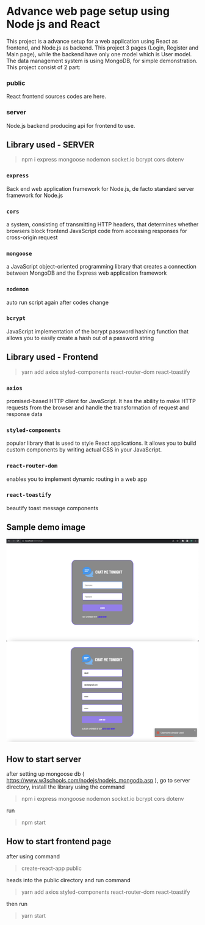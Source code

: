 # Advance web page setup using Node js and React

This project is a advance setup for a web application using React as frontend, and Node.js as backend. This project 3 pages (Login, Register and Main page), while the backend have only one model which is User model. The data management system is using MongoDB, for simple demonstration. This project consist of 2 part:

### public
React frontend sources codes are here.

### server
Node.js backend producing api for frontend to use.


## Library used - SERVER
> npm i express mongoose nodemon socket.io bcrypt cors dotenv
### `express`
Back end web application framework for Node.js, de facto standard server framework for Node.js

### `cors`
a system, consisting of transmitting HTTP headers, that determines whether browsers block frontend JavaScript code from accessing responses for cross-origin request

### `mongoose`
a JavaScript object-oriented programming library that creates a connection between MongoDB and the Express web application framework

### `nodemon`
auto run script again after codes change

### `bcrypt`
JavaScript implementation of the bcrypt password hashing function that allows you to easily create a hash out of a password string


## Library used - Frontend
> yarn add axios styled-components react-router-dom react-toastify

### `axios`
promised-based HTTP client for JavaScript. It has the ability to make HTTP requests from the browser and handle the transformation of request and response data

### `styled-components`
popular library that is used to style React applications. It allows you to build custom components by writing actual CSS in your JavaScript.

### `react-router-dom`
enables you to implement dynamic routing in a web app

### `react-toastify`
beautify toast message components

## Sample demo image
![demo_image1](image1.png?raw=true "Demo Image 1")
![demo_image2](image2.png?raw=true "Demo Image 2")

## How to start server
after setting up mongoose db ( https://www.w3schools.com/nodejs/nodejs_mongodb.asp ), go to server directory, install the library using the command 
> npm i express mongoose nodemon socket.io bcrypt cors dotenv

run
> npm start

## How to start frontend page
after using command
> create-react-app public

heads into the public directory and run command
> yarn add axios styled-components react-router-dom react-toastify

then run
> yarn start



